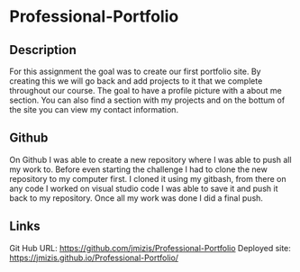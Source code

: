 # Professional-Portfolio
## Description

For this assignment the goal was to create our first portfolio site. By creating this we will go back and add projects to it that we complete throughout our course. The goal to have a profile picture with a about me section. You can also find a section with my projects and on the bottum of the site you can view my contact information. 




## Github 

On Github I was able to create a new repository where I was able to push all my work to. Before even starting the challenge I had to clone the new repository to my computer first. I cloned it using my gitbash, from there on any code I worked on visual studio code I was able to save it and push it back to my repository. Once all my work was done I did a final push.




## Links 
Git Hub URL: https://github.com/jmizis/Professional-Portfolio
Deployed site: https://jmizis.github.io/Professional-Portfolio/
